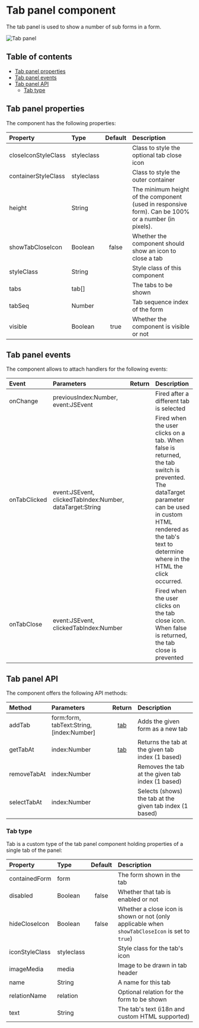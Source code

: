 # Tab panel component

The tab panel is used to show a number of sub forms in a form.

![Tab panel](https://github.com/Servoy/bootstrapcomponents/wiki/images/tabpanel.png)

## Table of contents
* [Tab panel properties](#tab-panel-properties)
* [Tab panel events](#tab-panel-events)
* [Tab panel API](#tab-panel-api)
    * [Tab type](#tab-type)

## Tab panel properties

The component has the following properties:

| Property   | Type          | Default       | Description
| :--------- |:--------------| :------------:| :-------------------------------------------------------------------|
| closeIconStyleClass | styleclass | | Class to style the optional tab close icon |
| containerStyleClass | styleclass | | Class to style the outer container |
| height | String | | The minimum height of the component (used in responsive form). Can be 100% or a number (in pixels). |
| showTabCloseIcon | Boolean | false | Whether the component should show an icon to close a tab |
| styleClass | String | | Style class of this component |
| tabs | tab[] | | The tabs to be shown |
| tabSeq | Number | | Tab sequence index of the form |
| visible | Boolean | true | Whether the component is visible or not |

## Tab panel events

The component allows to attach handlers for the following events:

| Event | Parameters | Return       | Description
| :--------- |:--------------| :------------:| :-------------------------------------------------------------------|
| onChange | previousIndex:Number, event:JSEvent | | Fired after a different tab is selected |
| onTabClicked | event:JSEvent, clickedTabIndex:Number, dataTarget:String | | Fired when the user clicks on a tab. When false is returned, the tab switch is prevented. The dataTarget parameter can be used in custom HTML rendered as the tab's text to determine where in the HTML the click occurred. |
| onTabClose | event:JSEvent, clickedTabIndex:Number | | Fired when the user clicks on the tab close icon. When false is returned, the tab close is prevented |

## Tab panel API

The component offers the following API methods:

| Method | Parameters | Return       | Description
| :--------- |:--------------| :------------:| :-------------------------------------------------------------------|
| addTab | form:form, tabText:String, [index:Number]| [tab](#tab-type) | Adds the given form as a new tab |
| getTabAt | index:Number| [tab](#tab-type) | Returns the tab at the given tab index (1 based) |
| removeTabAt | index:Number| | Removes the tab at the given tab index (1 based) |
| selectTabAt | index:Number| | Selects (shows) the tab at the given tab index (1 based) |

### Tab type

Tab is a custom type of the tab panel component holding properties of a single tab of the panel:

| Property   | Type          | Default       | Description
| :--------- |:--------------| :------------:| :-------------------------------------------------------------------|
| containedForm | form | | The form shown in the tab |
| disabled | Boolean | false | Whether that tab is enabled or not |
| hideCloseIcon | Boolean | false | Whether a close icon is shown or not (only applicable when `showTabCloseIcon` is set to `true`) |
| iconStyleClass | styleclass | | Style class for the tab's icon |
| imageMedia | media | | Image to be drawn in tab header |
| name | String | | A name for this tab |
| relationName | relation | | Optional relation for the form to be shown |
| text | String | | The tab's text (i18n and custom HTML supported) |